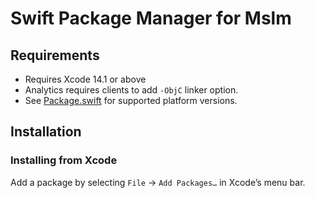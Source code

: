 # Swift Package Manager for Mslm

## Requirements

- Requires Xcode 14.1 or above
- Analytics requires clients to add `-ObjC` linker option.
- See [Package.swift](Package.swift) for supported platform versions.

## Installation

### Installing from Xcode

Add a package by selecting `File` → `Add Packages…` in Xcode’s menu bar.

